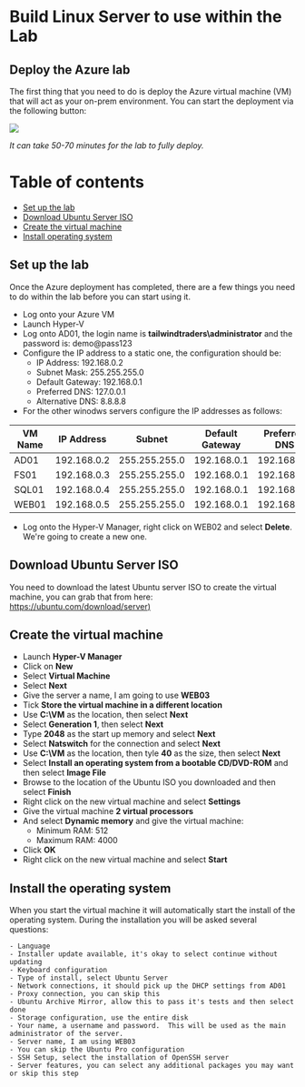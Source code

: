 # Build Linux Server to use within the Lab

## Deploy the Azure lab

The first thing that you need to do is deploy the Azure virtual machine (VM) that will act as your on-prem environment.  You can start the deployment via the following button: 

<a href="https://portal.azure.com/#create/Microsoft.Template/uri/https%3A%2F%2Fraw.githubusercontent.com%2Fweeyin83%2FLab-Deployment-in-Azure%2Fmain%2FVMdeploy.json" target="_blank">
    <img src="http://azuredeploy.net/deploybutton.png"/>
</a>

_It can take 50-70 minutes for the lab to fully deploy._

# Table of contents

- [Set up the lab](#set-up-the-lab)
- [Download Ubuntu Server ISO](#download-ubuntu-server-iso)
- [Create the virtual machine](#create-the-virtual-machine)
- [Install operating system](#install-the-operating-system)

## Set up the lab

Once the Azure deployment has completed, there are a few things you need to do within the lab before you can start using it. 

* Log onto your Azure VM
* Launch Hyper-V
* Log onto AD01, the login name is **tailwindtraders\administrator** and the password is: demo@pass123 
* Configure the IP address to a static one, the configuration should be: 
    - IP Address: 192.168.0.2
    - Subnet Mask: 255.255.255.0
    - Default Gateway: 192.168.0.1
    - Preferred DNS: 127.0.0.1
    - Alternative DNS: 8.8.8.8
* For the other winodws servers configure the IP addresses as follows:

|  VM Name  | IP Address   | Subnet   |  Default Gateway | Preferred DNS | Alternative DNS |
|---|---|---|---|---|---|
|  AD01 |  192.168.0.2 | 255.255.255.0   |  192.168.0.1 | 192.168.0.2 | 8.8.8.8 |
|  FS01 | 192.168.0.3   | 255.255.255.0  |   192.168.0.1 | 192.168.0.2 | 8.8.8.8 |
| SQL01  | 192.168.0.4   | 255.255.255.0  |  192.168.0.1 | 192.168.0.2 | 8.8.8.8  |
| WEB01  | 192.168.0.5   | 255.255.255.0  |   192.168.0.1 | 192.168.0.2 | 8.8.8.8 |
* Log onto the Hyper-V Manager, right click on WEB02 and select **Delete**. We're going to create a new one. 

## Download Ubuntu Server ISO

You need to download the latest Ubuntu server ISO to create the virtual machine, you can grab that from here: [https://ubuntu.com/download/server)](https://ubuntu.com/download/server)

## Create the virtual machine

* Launch **Hyper-V Manager**
* Click on **New**
* Select **Virtual Machine**
* Select **Next**
* Give the server a name, I am going to use **WEB03**
* Tick **Store the virtual machine in a different location**
* Use **C:\VM** as the location, then select **Next**
* Select **Generation 1**, then select **Next**
* Type **2048** as the start up memory and select **Next**
* Select **Natswitch** for the connection and select **Next**
* Use **C:\VM** as the location, then tyle **40** as the size, then select **Next**
* Select **Install an operating system from a bootable CD/DVD-ROM** and then select **Image File**
* Browse to the location of the Ubuntu ISO you downloaded and then select **Finish**
* Right click on the new virtual machine and select **Settings**
* Give the virtual machine **2 virtual processors**
* And select **Dynamic memory** and give the virtual machine:
    - Minimum RAM: 512
    - Maximum RAM: 4000
* Click **OK**
* Right click on the new virtual machine and select **Start**

## Install the operating system
When you start the virtual machine it will automatically start the install of the operating system.  During the installation you will be asked several questions:

    - Language
    - Installer update available, it's okay to select continue without updating
    - Keyboard configuration
    - Type of install, select Ubuntu Server
    - Network connections, it should pick up the DHCP settings from AD01
    - Proxy connection, you can skip this
    - Ubuntu Archive Mirror, allow this to pass it's tests and then select done
    - Storage configuration, use the entire disk
    - Your name, a username and password.  This will be used as the main administrator of the server. 
    - Server name, I am using WEB03
    - You can skip the Ubuntu Pro configuration
    - SSH Setup, select the installation of OpenSSH server
    - Server features, you can select any additional packages you may want or skip this step

